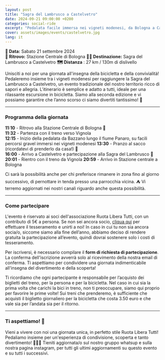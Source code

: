 ```yaml
---
layout: post
title: "Sagra del Lambrusco a Castelvetro"
date: 2024-09-21 09:00:00 +0200
categories: social-ride
excerpt: "Pedalata facile immersa nei vigneti modenesi, da Bologna a Castelvetro"
cover: assets/images/events/castelvetro.jpg
lang: it
---
```


**📅 Data:** Sabato 21 settembre 2024  
**📍 Ritrovo:** Stazione Centrale di Bologna
**🚴‍♂️ Destinazione:** Sagra del Lambrusco a Castelvetro
**🗺️ Distanza** : 27 km / 130m di dislivello


Unisciti a noi per una giornata all'insegna della bicicletta e della convivialità! Pedaleremo insieme tra i vigneti modenesi per raggiungere la Sagra del Lambrusco a Castelvetro, un evento tradizionale del nostro territorio ricco di sapori e allegria. L'itinerario è semplice e adatto a tutti, ideale per una rilassante escursione in bicicletta. Siamo alla seconda edizione e vi possiamo garantire che l’anno scorso ci siamo divertiti tantissimo! 🌿

---

### **Programma della giornata**

**11:10** - Ritrovo alla Stazione Centrale di Bologna 🚂  
**11:32** - Partenza con il treno verso Vignola  
**12:15** - Inizio della pedalata da Bazzano lungo il fiume Panaro, su facili percorsi gravel immersi nei vigneti modenesi
**13:30** - Pranzo al sacco (ricordatevi di prenderlo da casa!) 🍴  
**16:00** - Arrivo a Castelvetro e partecipazione alla Sagra del Lambrusco 🍷  
**20:01** - Rientro con il treno da Vignola 
**20:59** - Arrivo in Stazione centrale a Bologna 

Ci sarà la possibilità anche per chi preferisce rimanere in zona fino al giorno successivo, di  pernottare in tenda presso una parrocchia vicina. ⛺️ Vi terremo aggiornati nei nostri canali riguardo anche questa possibilità.

---

### **Come partecipare**

L'evento è riservato ai soci dell'associazione Ruota Libera Tutti, con un contributo di 5€ a persona. Se non sei ancora socio, [cliqua qui](/tesseramento) per effettuare il tesseramento e unirti a noi! In caso in cui tu non sia ancora socia/o, siccome siamo alla fine dell’anno, abbiamo deciso di rendere gratuita la partecipazione all’evento, quindi dovrai sostenere solo i costi di tesseramento.

Per iscriversi, è necessario compilare il **form di richiesta di partecipazione**. La conferma dell'iscrizione avverrà solo al ricevimento della nostra email di conferma. Ti aspettiamo per condividere una giornata indimenticabile all'insegna del divertimento e della scoperta! 

Ti ricordiamo che ogni partecipante è responsabile per l’acquisto dei biglietti del treno, per la persona e per la bicicletta. Nel caso in cui sia la prima volta che carichi la bici in treno, non ti preoccupare, siamo qui proprio per favorire le prime volte! Sui treni che prenderemo, è sufficiente che acquisti il biglietto giornaliero per la bicicletta che costa 3.50 euro e che vale sia per l’andata sia per il ritorno.

---

### **Ti aspettiamo! 🌟**

Vieni a vivere con noi una giornata unica, in perfetto stile Ruota Libera Tutti! Pedaliamo insieme per un'esperienza di condivisione, scoperta e tanto divertimento! 🚴‍♀️🍇 Tieniti aggiornata/o sul nostro gruppo whatsup e sulla nostra pagina instagram, per tutti gli ultimi aggiornamenti su questo evento e su tutti i successivi.
